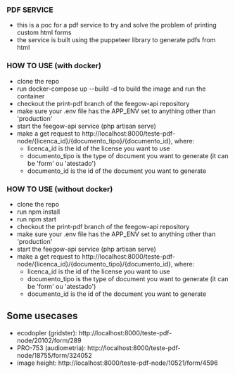 ### PDF SERVICE
- this is a poc for a pdf service to try and solve the problem of printing custom html forms 
- the service is built using the puppeteer library to generate pdfs from html

### HOW TO USE (with docker)
- clone the repo
- run docker-compose up --build -d to build the image and run the container
- checkout the print-pdf branch of the feegow-api repository
- make sure your .env file has the APP_ENV set to anything other than 'production'
- start the feegow-api service (php artisan serve)
- make a get request to http://localhost:8000/teste-pdf-node/{licenca_id}/{documento_tipo}/{documento_id}, where:
  - licenca_id is the id of the license you want to use
  - documento_tipo is the type of document you want to generate (it can be 'form' ou 'atestado')
  - documento_id is the id of the document you want to generate

### HOW TO USE (without docker)
- clone the repo
- run npm install
- run npm start
- checkout the print-pdf branch of the feegow-api repository
- make sure your .env file has the APP_ENV set to anything other than 'production'
- start the feegow-api service (php artisan serve)
- make a get request to http://localhost:8000/teste-pdf-node/{licenca_id}/{documento_tipo}/{documento_id}, where:
  - licenca_id is the id of the license you want to use
  - documento_tipo is the type of document you want to generate (it can be 'form' ou 'atestado')
  - documento_id is the id of the document you want to generate

## Some usecases
- ecodopler (gridster): http://localhost:8000/teste-pdf-node/20102/form/289
- PRO-753 (audiometria): http://localhost:8000/teste-pdf-node/18755/form/324052
- image height: http://localhost:8000/teste-pdf-node/10521/form/4596
